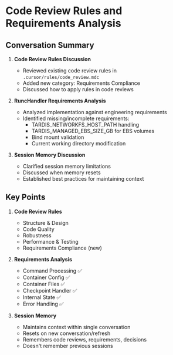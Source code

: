 # Code Review Rules and Requirements Analysis

## Conversation Summary

1. **Code Review Rules Discussion**
   - Reviewed existing code review rules in `.cursor/rules/code_review.mdc`
   - Added new category: Requirements Compliance
   - Discussed how to apply rules in code reviews

2. **RuncHandler Requirements Analysis**
   - Analyzed implementation against engineering requirements
   - Identified missing/incomplete requirements:
     - TARDIS_NETWORKFS_HOST_PATH handling
     - TARDIS_MANAGED_EBS_SIZE_GB for EBS volumes
     - Bind mount validation
     - Current working directory modification

3. **Session Memory Discussion**
   - Clarified session memory limitations
   - Discussed when memory resets
   - Established best practices for maintaining context

## Key Points

1. **Code Review Rules**
   - Structure & Design
   - Code Quality
   - Robustness
   - Performance & Testing
   - Requirements Compliance (new)

2. **Requirements Analysis**
   - Command Processing ✅
   - Container Config ✅
   - Container Files ✅
   - Checkpoint Handler ✅
   - Internal State ✅
   - Error Handling ✅

3. **Session Memory**
   - Maintains context within single conversation
   - Resets on new conversation/refresh
   - Remembers code reviews, requirements, decisions
   - Doesn't remember previous sessions 